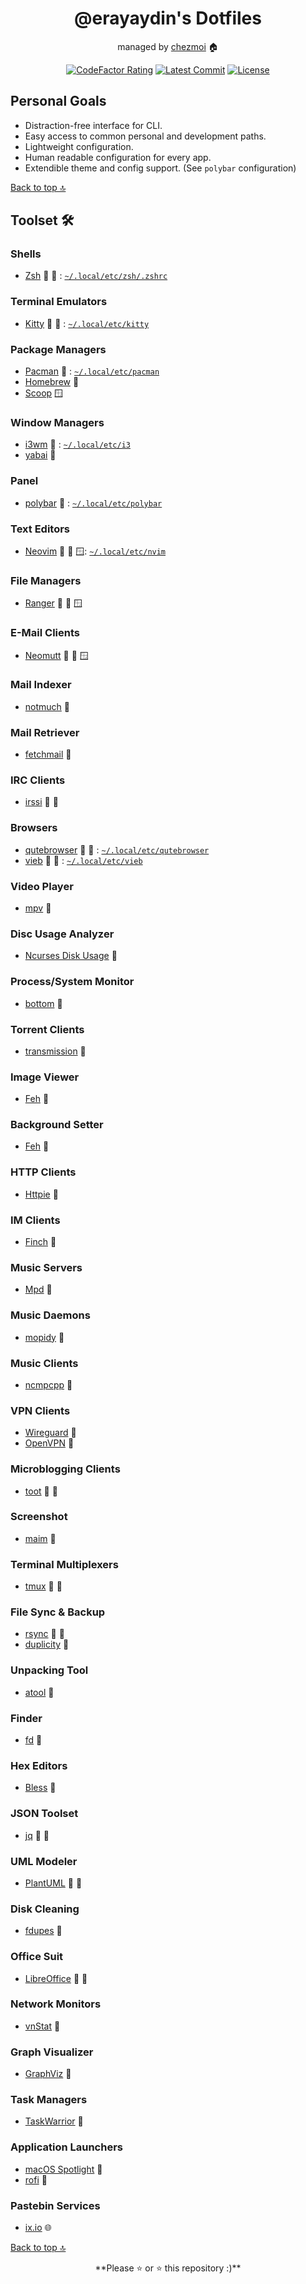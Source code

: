 <div align="center">

# @erayaydin's Dotfiles

managed by [chezmoi](https://chezmoi.io) 🏠

[![CodeFactor Rating][badge-codefactor]][link-codefactor]
[![Latest Commit][badge-commit]][link-commit]
[![License][badge-license]][link-license]

</div>

## Personal Goals

- Distraction-free interface for CLI.
- Easy access to common personal and development paths.
- Lightweight configuration.
- Human readable configuration for every app.
- Extendible theme and config support. (See `polybar` configuration)

[Back to top 🔝](#)

## Toolset 🛠️

### Shells

- [Zsh](http://zsh.sourceforge.net) :penguin: :apple: : [`~/.local/etc/zsh/.zshrc`](./dot_local/etc/zsh/dot_zshrc.tmpl)

### Terminal Emulators

- [Kitty]() :penguin: :apple: : [`~/.local/etc/kitty`](./dot_local/etc/kitty/)

### Package Managers

- [Pacman]() :penguin: : [`~/.local/etc/pacman`](./dot_local/etc/pacman/)
- [Homebrew](https://brew.sh) :apple:
- [Scoop](https://scoop.sh) 🪟

### Window Managers

- [i3wm]() :penguin: : [`~/.local/etc/i3`](./dot_local/etc/i3/)
- [yabai]() :apple:

### Panel

- [polybar]() :penguin: : [`~/.local/etc/polybar`](./dot_local/etc/polybar/)

### Text Editors

- [Neovim]() :penguin: :apple: 🪟: [`~/.local/etc/nvim`](./dot_local/etc/nvim/)

### File Managers

- [Ranger]() :penguin: :apple: 🪟

### E-Mail Clients

- [Neomutt]() :penguin: :apple: 🪟

### Mail Indexer

- [notmuch]() :penguin:

### Mail Retriever

- [fetchmail]() :penguin:

### IRC Clients

- [irssi]() :penguin: :apple:

### Browsers

- [qutebrowser]() :penguin: :apple: : [`~/.local/etc/qutebrowser`](./dot_local/etc/private_qutebrowser/)
- [vieb]() :penguin: :apple: : [`~/.local/etc/vieb`](./dot_local/etc/vieb/)

### Video Player

- [mpv]() :penguin:

### Disc Usage Analyzer

- [Ncurses Disk Usage]() :penguin:

### Process/System Monitor

- [bottom]() :penguin:

### Torrent Clients

- [transmission]() :penguin:

### Image Viewer

- [Feh]() :penguin:

### Background Setter

- [Feh]() :penguin:

### HTTP Clients

- [Httpie]() :penguin:

### IM Clients

- [Finch]() :penguin:

### Music Servers

- [Mpd]() :penguin:

### Music Daemons

- [mopidy]() :penguin:

### Music Clients

- [ncmpcpp]() :penguin:

### VPN Clients

- [Wireguard]() :penguin:
- [OpenVPN]() :penguin:

### Microblogging Clients

- [toot]() :penguin: :apple:

### Screenshot

- [maim]() :penguin:

### Terminal Multiplexers

- [tmux]() :penguin: :apple:

### File Sync & Backup

- [rsync]() :penguin: :apple:
- [duplicity]() :penguin:

### Unpacking Tool

- [atool]() :penguin:

### Finder

- [fd]() :penguin:

### Hex Editors

- [Bless]() :penguin:

### JSON Toolset

- [jq]() :penguin: :apple:

### UML Modeler

- [PlantUML]() :penguin: :apple:

### Disk Cleaning

- [fdupes]() :penguin:

### Office Suit

- [LibreOffice]() :penguin: :apple:

### Network Monitors

- [vnStat]() :penguin:

### Graph Visualizer

- [GraphViz]() :penguin:

### Task Managers

- [TaskWarrior]() :penguin:

### Application Launchers

- [macOS Spotlight]() :apple:
- [rofi]() :penguin:

### Pastebin Services

- [ix.io](https://ix.io) :globe_with_meridians:

[Back to top 🔝](#)

<div align="center">
**Please ⭐️ or ⭐️ this repository :)**
</div>

[badge-codefactor]:https://img.shields.io/codefactor/grade/github/erayaydin/dots?logo=codefactor&logoColor=white&cacheSeconds=300
[badge-commit]:https://img.shields.io/github/last-commit/erayaydin/dots?style=flat
[badge-license]:https://img.shields.io/github/license/erayaydin/dots.svg

[link-codefactor]:https://www.codefactor.io/repository/github/erayaydin/dots
[link-commit]:https://github.com/erayaydin/dots/commits/master
[link-license]:LICENSE
